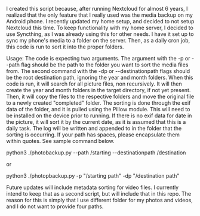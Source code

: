 I created this script because, after running Nextcloud for almost 6 years, I realized that the only feature that I really used was the media backup on my Android phone. I recently updated my home setup, and decided to not setup Nextcloud this time. To keep functionality with my home server, I decided to use Syncthing, as I was already using this for other needs. I have it set up to sync my phone's media to a folder on the server. Then, as a daily cron job, this code is run to sort it into the proper folders.

Usage: The code is expecting two arguments. The argument with the -p or --path flag should be the path to the folder you want to sort the media files from. The second command with the -dp or --destinationpath flags should be the root destination path, ignoring the year and month folders. When this code is run, it will search for all picture files, non recursively. It will then create the year and month folders in the target directory, if not yet present. Then, it will copy the files to the respective folders and move the original file to a newly created "completed" folder. The sorting is done through the exif data of the folder, and it is pulled using the Pillow module. This will need to be installed on the device prior to running. If there is no exif data for date in the picture, it will sort it by the current date, as it is assumed that this is a daily task. The log will be written and appended to in the folder that the sorting is occurring. If your path has spaces, please encapsulate them within quotes. See sample command below.

python3 ./photobackup.py --path /starting --destinationpath /destination

or

python3 ./photopbackup.py -p "/starting path" -dp "/destination path"

Future updates will include metadata sorting for video files. I currently intend to keep that as a second script, but will include that in this repo. The reason for this is simply that I use different folder for my photos and videos, and I do not want to provide four paths.
